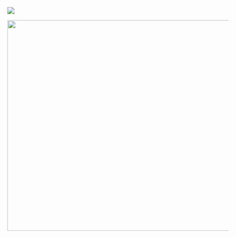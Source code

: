 ![](https://github.com/RishikeshDhayarkar/cs224n/blob/master/a5/git_pics/h_1_2_768x768.png)

<p align="center">
  <img width="640" height="480" src="https://github.com/RishikeshDhayarkar/cs224n/blob/master/a5/git_pics/h_1_2_768x768.png">
</p>
